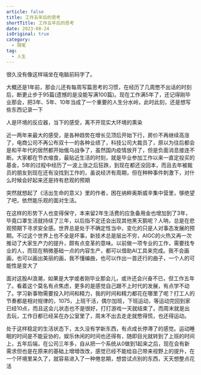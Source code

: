 ```yaml
---
article: false
title: 工作五年后的思考
shortTitle: 工作五年后的思考
date: 2023-08-24
isOriginal: true
category:
  - 随笔
tag:  
  - 人生
---
```


很久没有像这样端坐在电脑前码字了。

大概还是1年前，那会儿还有每周写篇思考的习惯，在经历了几周憋不出话的时刻后，断更止步于95篇(遗憾的是没能写满100篇)。现在工作满5年了，还记得刚毕业那会，把3年、5年、10年当成了一个重要的人生分水岭，此时此刻，还是想写些东西记录一下

人是环境的反应器，当下的感受，离不开现实大环境的熏染

近一两年来最大的感受，是各种趋势在增长见顶后开始下行，房价不再继续高涨了，电商公司不再公布双十一的各种业绩了，科技公司大裁员了，原以为往后都会是和平年代的居然都开始俄乌战争了，虽然国内疫情放开了，但是负面消息接连不断。大家都在节衣缩食，最贴近生活的时刻，就是毕业参加工作以来一直定投买的基金，5年的过程中经历了一波上涨之后狂跌，到现在都还没回本，而且去年被裁员的朋友到现在还有没找到工作的，虽说经济有周期，但在种种事件刺激下，对什么时候会好起来还是持有悲观的预期

突然就想起了《活出生命的意义》里的作者，困在纳粹奥斯威辛集中营里，够绝望了吧，依然能乐观的面对生活。





在这样的形势下人也变得保守，本来留2年生活费的应急备用金也增加到了3年，毕竟口罩生活就持续了三年，以后指不定还会出现其他黑天鹅呢？人呐，总是在悲观预期下寻求安全感。世界总是处于不确定性当中，变化的只是人对事态发展的预期。不过这个世界上也不全是坏事，新技术总是层出不穷，AIGC的火热又再一次推动了大家生产力的提升，颇有点变革的意味。以前做一项专业的工作，需要找专业的人，而现在稍微基础一点的内容生产，都可以借助AI工具来完成。我不会画画，也可以画出美丽的画，我不懂编曲，也可以作出一首还行的曲子，一个人的可能性是变大了

面对这股AI浪潮，如果是大学或者刚毕业那会儿，或许还会兴奋不已，但工作五年了。看着这个莫名有点焦虑，更多的是感觉自己跟不上时代的发展，有点学不动了。学习新事物需要投入时间和精力，我的时间和精力都花在哪里了呢？打工人的节奏都是相对规律的，1075，上班干活，偶尔加班，下班运动，等运动完回到家已经10点，而且这会儿状态也不是很好，打打游戏一天就结束了。而周末就是出去玩，工作日都已经呆在办公室里了，周末不出去走走就憋得慌，也还得运动。

处于这样稳定的生活状态下，太久没有学新东西，有点成长停滞了的感觉。运动睡眠的时间是不能妥协的，娱乐休闲的时间也还得有，随即目光就转到了上班的时间上，五年后端，在公司三年多，自从把一个系统从0做到1起来之后，现在会有新需求但也是在原来的基础上增增改改，感觉已经不能给自己带来视野上的提升，在一个环境里呆久了，就容易进入了一种倦怠期，想尝试点别的东西，天天想整点花活 

